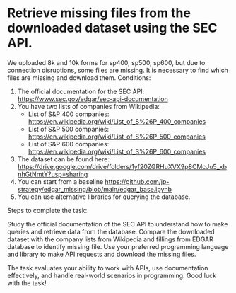 # Retrieve missing files from the downloaded dataset using the SEC API.

We uploaded 8k and 10k forms for sp400, sp500, sp600, but due to connection disruptions, some files are missing. It is necessary to find which files are missing and download them.
Conditions:
1. The official documentation for the SEC API: https://www.sec.gov/edgar/sec-api-documentation
2. You have two lists of companies from Wikipedia:
   - List of S&P 400 companies: https://en.wikipedia.org/wiki/List_of_S%26P_400_companies
   - List of S&P 500 companies: https://en.wikipedia.org/wiki/List_of_S%26P_500_companies
   - List of S&P 600 companies: https://en.wikipedia.org/wiki/List_of_S%26P_600_companies
3. The dataset can be found here: https://drive.google.com/drive/folders/1yf20ZGRHuXVX9p8CMcJu5_xbnhGtNmtY?usp=sharing
4. You can start from a baseline https://github.com/jp-strategy/edgar_missing/blob/main/edgar_base.ipynb
5. You can use alternative libraries for querying the database.

Steps to complete the task:

Study the official documentation of the SEC API to understand how to make queries and retrieve data from the database.
Compare the downloaded dataset with the company lists from Wikipedia and fillings from EDGAR database to identify missing file.
Use your preferred programming language and library to make API requests and download the missing files.

The task evaluates your ability to work with APIs, use documentation effectively, and handle real-world scenarios in programming. Good luck with the task! 
